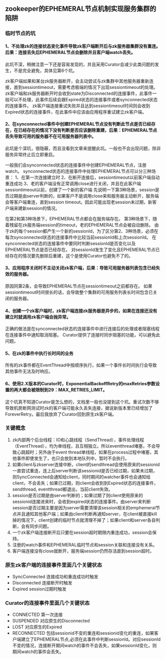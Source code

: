 ## zookeeper的EPHEMERAL节点机制实现服务集群的陷阱

### 临时节点的坑

#### 1、不处理zk的连接状态变化事件导致zk客户端断开后与zk服务器集群没有重连。后果：连接丢失后EPHEMERAL节点会删除并且客户端watch丢失。

此坑不深，稍微注意一下还是容易发现的，并且采用Curator会减少此类问题的发生，不是完全避免，具体见第6个坑。

zk客户端如果和某台zk服务器断开，会主动尝试与zk集群中其他服务器重新连接，直到sessiontimeout，需要考虑极端的情况下出现sessiontimeout的处理。
zk客户端和zk服务器断开时会收到state为Disconnected的连接事件，此事件一般可以不处理，此事件后续会跟Expired状态的连接事件或者synconnected状态的连接事件。
zk客户端连接重试失败并且达到sessiontimeout时间则会收到Expired状态的连接事件，在此事件中应该由应用程序重试建立zk客户端。

#### 2、在synconnected事件中创建EPHEMERAL节点没有判断此节点是否已经存在，在已经存在的情况下没有判断是否应该删除重建，后果：EPHEMERAL节点丢失导致可用的服务器不在可用服务器列表中。

此坑是个深坑，很隐蔽，而且没看到文章来提醒此坑。一般也不会出现问题，除非服务异常终止后立即重启。

一般我们会synconnected状态的连接事件中创建EPHEMERAL节点，注册watch。
synconnected状态的连接事件中处理EPHEMERAL节点可以分三种场景：
1、在第一次连接建立时
2、在断开连接后，sessiontimeout以前客户端自动重连成功
3、老的客户端没有正常调用close进行关闭，并且在此客户端sessiontimeout以前，创建了一个新的客户端
先说明一下第3种场景，session是否过期是由server判断的，如果客户不是调用close来和服务器主动断开，服务端会等客户端重连，直到session timeout。因此可能出现老session未过期，新客户端来建新session的情况。

在第2和第3种场景下，EPHEMERAL节点都会在服务端存在。
第3种场景下，随着残留在zk服务端session的timeout，老的EPHEMERAL节点会被自动删除。
由于zk的每个session都产生一个新的sessionId，为了区分第2、3种场景，必须在每次synconnected状态的连接事件中比较当前sessionId和上次sessionId。
在synconnected状态的连接事件中要同时判断sessionId是否变化以及EPHEMERAL节点是否已经存在。
对sessionId发生了变化且EPHEMERAL节点已经存在的情况要先删除后重建，这个是使用Curator也避免不了的。

#### 3、应用程序关闭时不主动关闭zk客户端，后果：导致可用服务器列表包含已经失效的服务器。

原因同第2条，会导致EPHEMERAL节点在sessiontimeout之前都存在。
如果sessiontimeout时间很长的话，会导致整个集群的可用服务列表长时间包含已关闭的服务器。

#### 4、创建一个zk客户端时，zk客户端连接zk服务器是异步的，如果在连接还没有建立时就调用zk客户端会抛异常。

正确的做法是在synconnected状态的连接事件中进行连接后的处理或者阻塞线程在连接事件中通知取消阻塞。
Curator提供了连接时同步阻塞的功能，可以避免此问题。

#### 5、在zk的事件中执行长时间的业务

所有的zk事件都在EventThread中按顺序执行，如果一个事件长时间执行会导致其他事件无法及时响应。

#### 6、使用2.X版本的Curator时，ExponentialBackoffRetry的maxRetries参数设置的再大都会被限制到29：MAX_RETRIES_LIMIT。

这个坑真不知道Curator是怎么想的，文档里一般也没提到这个坑。重试次数不够导致机房断网测试时zk的客户端可能永久丢失连接，据说新版本里已经增加了ForeverRetry。最后我放弃了Curator回到原生zk客户端。

### 关键概念

1. zk内部两个后台线程：IO和心跳线程（SendThread），事件处理线程（EventThread），均为单线程，且互相独立。所以eventthread堵塞，不会导致心跳超时；另外由于event thread单线程，如果在process过程中堵塞，其他事件即使发生了，也只会放到本地队列中，暂时不会执行。
2. 如果client与zkserver连接中断，client的sendthread会使用原来的sessionid一直尝试重连，连上后server判断该sessionid是否已经过期，如果未过期，则SyncConnected会通知给client，同时期间的watcher事件也会通知给client，不会丢失；如果已过期，则client会收到到Expired状态的连接事件，sendthread, eventthread都退出，当前client失效。
3. session是否过期是由server判断的；如果过期了则client使用原来的sessionid连接进来时，会收到expired状态的连接事件。由server来判断session是否过期主要是因为server需要清理该session相关的emphemeral节点并且通知其他客户端；如果由client判断再通知server，在client被直接kill掉的情况下，client创建的临时节点就清理不掉了；如果client和server各自判断，会有同步问题。
4. 一个zk客户端连接断开后只要在session超时期限内重连成功，session会保持。
5. 注册的watch事件和EPHEMERAL临时节点和session关联和连接没有关系。
6. 客户端连接没有close就断开，服务端session仍然存活直到session超时。

### 原生zk客户端的连接事件里面几个关键状态

- SyncConnected 连接成功和重连成功时触发
- Disconnected 连接断开时触发
- Expired session过期时触发

### Curator的连接事件里面几个关键状态

- CONNECTED 第一次连接
- SUSPENDED 对应原生的Disconnected
- LOST 对应原生的Expired
- RECONNECTED 包括sessionid不变的重连和sessionid变化的重连，如果客户端建立了EPHEMERAL节点,必须在此事件中判断sessionId。对应sessionId不变的情况，连接断开期间watch的事件不会丢失，如果sessionId变化，则期间watch的事件会丢失。